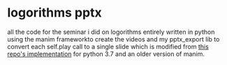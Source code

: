 # logorithms pptx

all the code for the seminar i did on logorithms entirely written in python using the manim frameworkto create the videos and my pptx_export lib to convert each self.play call to a single slide which is modified from [this repo's implementation](https://github.com/yoshiask/manim-pptx) for python 3.7 and an older version of manim.